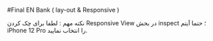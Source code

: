 #Final EN Bank ( lay-out & Responsive )

نکته مهم : لطفا برای چک کردن Responsive View در بحش inspect ؛ حتما آیتم iPhone 12 Pro  را انتخاب نمایید.
